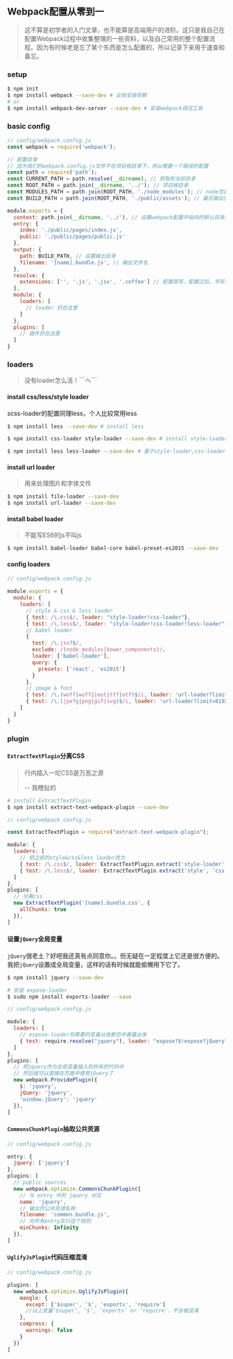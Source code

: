 ## Webpack配置从零到一

> 这不算是初学者的入门文章，也不能算是高端用户的进阶。这只是我自己在配置Webpack过程中收集整理的一些资料，以及自己常用的整个配置流程。因为有时候老是忘了某个东西是怎么配置的，所以记录下来用于速查和备忘。

### setup

```bash
$ npm init
$ npm install webpack --save-dev # 全局安装依赖
# or
$ npm install webpack-dev-server --save-dev # 安装webpack调试工具
```

### basic config

```js
// config/webpack.config.js
const webpack = require('webpack');

// 配置目录
// 因为我们的webpack.config.js文件不在项目根目录下，所以需要一个路径的配置
const path = require('path');
const CURRENT_PATH = path.resolve(__dirname); // 获取到当前目录
const ROOT_PATH = path.join(__dirname, '../'); // 项目根目录
const MODULES_PATH = path.join(ROOT_PATH, './node_modules'); // node包目录
const BUILD_PATH = path.join(ROOT_PATH, './public/assets'); // 最后输出放置公共资源的目录

module.exports = {
  context: path.join(__dirname, '../'), // 设置webpack配置中指向的默认目录为项目根目录
  entry: {
    index: './public/pages/index.js',
    public: './public/pages/public.js'
  },
  output: {
    path: BUILD_PATH, // 设置输出目录
    filename: '[name].bundle.js', // 输出文件名
  },
  resolve: {
    extensions: ['', '.js', '.jsx', '.coffee'] // 配置简写，配置过后，书写该文件路径的时候可以省略文件后缀
  },
  module: {
    loaders: [
      // loader 扔在这里
    ]
  },
  plugins: [
    // 插件扔在这里
  ]
}
```

### loaders

> 没有loader怎么活！￣へ￣

#### install css/less/style loader

scss-loader的配置同理less，个人比较常用less

```bash
$ npm install less --save-dev # install less

$ npm install css-loader style-loader --save-dev # install style-loader, css-loader

$ npm install less less-loader --save-dev # 基于style-loader,css-loader
```

#### install url loader

> 用来处理图片和字体文件

```bash
$ npm install file-loader --save-dev
$ npm install url-loader --save-dev
```

#### install babel loader

> 不能写ES6的js不叫js

```bash
$ npm install babel-loader babel-core babel-preset-es2015 --save-dev
```

#### config loaders

```js
// config/webpack.config.js

module.exports = {
  module: {
    loaders: [
      // style & css & less loader
      { test: /\.css$/, loader: "style-loader!css-loader"},
      { test: /\.less$/, loader: "style-loader!css-loader!less-loader")},
      // babel loader
      {
        test: /\.jsx?$/,
        exclude: /(node_modules|bower_components)/,
        loader: ['babel-loader'],
        query: {
          presets: ['react', 'es2015']
        }
      },
      // image & font
      { test: /\.(woff|woff2|eot|ttf|otf)$/i, loader: 'url-loader?limit=8192&name=[name].[ext]'},
      { test: /\.(jpe?g|png|gif|svg)$/i, loader: 'url-loader?limit=8192&name=[name].[ext]'},
    ]
  }
}
```

### plugin

#### `ExtractTextPlugin`分离CSS

> 行内插入一坨CSS是万恶之源 
> 
> -- 我瞎扯的

```bash
# install ExtractTextPlugin
$ npm install extract-text-webpack-plugin --save-dev
```

```js
// config/webpack.config.js

const ExtractTextPlugin = require("extract-text-webpack-plugin");

module: {
  loaders: [
    // 把之前的style&css&less loader改为
    { test: /\.css$/, loader: ExtractTextPlugin.extract('style-loader', 'css-loader')},
    { test: /\.less$/, loader: ExtractTextPlugin.extract('style', 'css!less') },
  ]
},
plugins: [
  // 分离css
  new ExtractTextPlugin('[name].bundle.css', {
    allChunks: true
  }),
]
```

#### 设置`jQuery`全局变量

`jQuery`很老土？好吧我还真有点同意你。。但无疑在一定程度上它还是很方便的。我把`jQuery`设置成全局变量，这样的话有时候就能偷懒用下它了。

```bash
$ npm install jquery --save-dev

# 安装 expose-loader
$ sudo npm install exports-loader --save
```

```js
// config/webpack.config.js

module: {
  loaders: [
    // expose-loader将需要的变量从依赖包中暴露出来
    { test: require.resolve("jquery"), loader: "expose?$!expose?jQuery" }
  ]
},
plugins: [
  // 把jquery作为全局变量插入到所有的代码中
  // 然后就可以直接在页面中使用jQuery了
  new webpack.ProvidePlugin({
    $: 'jquery',
    jQuery: 'jquery',
    'window.jQuery': 'jquery'
  }),
]
```

#### `CommonsChunkPlugin`抽取公共资源

```js
// config/webpack.config.js

entry: {
  jquery: ['jquery']
},
plugins: [
  // public sources
  new webpack.optimize.CommonsChunkPlugin({
    // 与 entry 中的 jquery 对应
    name: 'jquery',
    // 输出的公共资源名称
    filename: 'common.bundle.js',
    // 对所有entry实行这个规则
    minChunks: Infinity
  }),
]
```

#### `UglifyJsPlugin`代码压缩混淆

```js
// config/webpack.config.js

plugins: [
  new webpack.optimize.UglifyJsPlugin({
    mangle: {
      except: ['$super', '$', 'exports', 'require']
      //以上变量‘$super’, ‘$’, ‘exports’ or ‘require’，不会被混淆
    },
    compress: {
      warnings: false
    }
  })
]
```